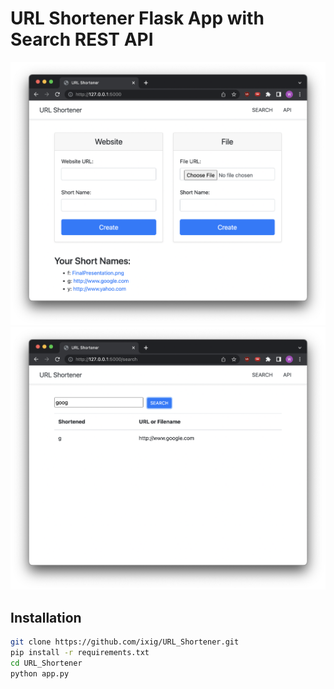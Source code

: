 # URL Shortener Flask App with Search REST API

<img src=".github/screen1.png">
<img src=".github/screen2.png">

## Installation

```bash
git clone https://github.com/ixig/URL_Shortener.git
pip install -r requirements.txt
cd URL_Shortener
python app.py
```
